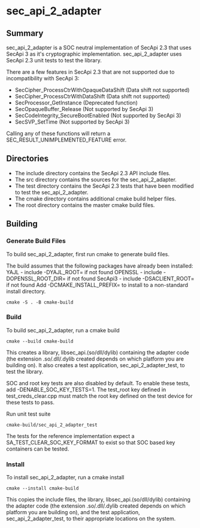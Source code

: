 # sec_api_2_adapter

## Summary

sec_api_2_adapter is a SOC neutral implementation of SecApi 2.3 that uses SecApi 3 as it's cryptographic implementation.
sec_api_2_adapter uses SecApi 2.3 unit tests to test the library.

There are a few features in SecApi 2.3 that are not supported due to incompatibility with SecApi 3:

- SecCipher_ProcessCtrWithOpaqueDataShift (Data shift not supported)
- SecCipher_ProcessCtrWithDataShift (Data shift not supported)
- SecProcessor_GetInstance (Deprecated function)
- SecOpaqueBuffer_Release (Not supported by SecApi 3)
- SecCodeIntegrity_SecureBootEnabled (Not supported by SecApi 3)
- SecSVP_SetTime (Not supported by SecApi 3)

Calling any of these functions will return a SEC_RESULT_UNIMPLEMENTED_FEATURE error.

## Directories

- The include directory contains the SecApi 2.3 API include files.
- The src directory contains the sources for the sec_api_2_adapter.
- The test directory contains the SecApi 2.3 tests that have been modified to test the sec_api_2_adapter.
- The cmake directory contains additional cmake build helper files.
- The root directory contains the master cmake build files.

## Building

### Generate Build Files

To build sec_api_2_adapter, first run cmake to generate build files.

The build assumes that the following packages have already been installed:
YAJL - include -DYAJL_ROOT=<directory> if not found
OPENSSL - include -DOPENSSL_ROOT_DIR=<directory> if not found
SecApi3 - include -DSACLIENT_ROOT=<directory> if not found
Add -DCMAKE_INSTALL_PREFIX=<directory> to install to a non-standard install directory.


```
cmake -S . -B cmake-build
```


### Build

To build sec_api_2_adapter, run a cmake build

```
cmake --build cmake-build
```

This creates a library, libsec_api.(so/dll/dylib) containing the adapter code (the extension .so/.dll/.dylib
created depends on which platform you are building on). It also creates a test application, sec_api_2_adapter_test, to
test the library.

SOC and root key tests are also disabled by default. To enable these tests, add -DENABLE_SOC_KEY_TESTS=1. The test_root
key defined in test_creds_clear.cpp must match the root key defined on the test device for these tests to pass.

Run unit test suite

```
cmake-build/sec_api_2_adapter_test
```

The tests for the reference implementation expect a SA_TEST_CLEAR_SOC_KEY_FORMAT to
exist so that SOC based key containers can be tested.


### Install

To install sec_api_2_adapter, run a cmake install

```
cmake --install cmake-build
```

This copies the include files, the library, libsec_api.(so/dll/dylib) containing the adapter code (the
extension .so/.dll/.dylib created depends on which platform you are building on), and the test application,
sec_api_2_adapter_test, to their appropriate locations on the system.
